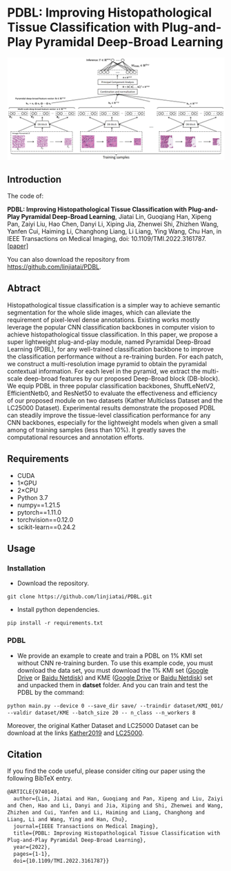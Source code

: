# PDBL: Improving Histopathological Tissue Classification with Plug-and-Play Pyramidal Deep-Broad Learning
![outline](PDBL.png)

## Introduction
The code of:

**PDBL: Improving Histopathological Tissue Classification with Plug-and-Play Pyramidal Deep-Broad Learning**, Jiatai Lin, Guoqiang Han, Xipeng Pan, Zaiyi Liu, Hao Chen, Danyi Li, Xiping Jia, Zhenwei Shi, Zhizhen Wang, Yanfen Cui, Haiming Li, Changhong Liang, Li Liang, Ying Wang, Chu Han, in IEEE Transactions on Medical Imaging, doi: 10.1109/TMI.2022.3161787.[[paper]](https://ieeexplore.ieee.org/document/9740140)

You can also download the repository from https://github.com/linjiatai/PDBL.

## Abtract
Histopathological tissue classification is a simpler way to achieve semantic segmentation for the whole slide images, which can alleviate the requirement of pixel-level dense annotations. Existing works mostly leverage the popular CNN classification backbones in computer vision to achieve histopathological tissue classification. In this paper, we propose a super lightweight plug-and-play module, named Pyramidal Deep-Broad Learning (PDBL), for any well-trained classification backbone to improve the classification performance without a re-training burden. For each patch, we construct a multi-resolution image pyramid to obtain the pyramidal contextual information. For each level in the pyramid, we extract the multi-scale deep-broad features by our proposed Deep-Broad block (DB-block). We equip PDBL in three popular classification backbones, ShuffLeNetV2, EfficientNetb0, and ResNet50 to evaluate the effectiveness and efficiency of our proposed module on two datasets (Kather Multiclass Dataset and the LC25000 Dataset). Experimental results demonstrate the proposed PDBL can steadily improve the tissue-level classification performance for any CNN backbones, especially for the lightweight models when given a small among of training samples (less than 10%). It greatly saves the computational resources and annotation efforts.

## Requirements
- CUDA
- 1×GPU
- 2×CPU
- Python 3.7
- numpy==1.21.5
- pytorch==1.11.0
- torchvision==0.12.0
- scikit-learn==0.24.2
## Usage
### Installation
- Download the repository.
```
git clone https://github.com/linjiatai/PDBL.git
```
- Install python dependencies.
```
pip install -r requirements.txt
```

### PDBL
- We provide an example to create and train a PDBL on 1% KMI set without CNN re-training burden. To use this example code, you must download the data set, you must download the 1% KMI set ([Google Drive](www.baidu.com) or [Baidu Netdisk](www.baidu.com)) and KME ([Google Drive](www.baidu.com) or [Baidu Netdisk](www.baidu.com)) set and unpacked them in **datset** folder. And you can train and test the PDBL by the command:

```
python main.py --device 0 --save_dir save/ --traindir dataset/KMI_001/ --valdir dataset/KME --batch_size 20 -- n_class --n_workers 8
```
Moreover, the original Kather Dataset and LC25000 Dataset can be download at the links [Kather2019](https://zenodo.org/record/1214456) and [LC25000](https://github.com/tampapath/lung_colon_image_set).
## Citation
If you find the code useful, please consider citing our paper using the following BibTeX entry.
```
@ARTICLE{9740140,
  author={Lin, Jiatai and Han, Guoqiang and Pan, Xipeng and Liu, Zaiyi and Chen, Hao and Li, Danyi and Jia, Xiping and Shi, Zhenwei and Wang, Zhizhen and Cui, Yanfen and Li, Haiming and Liang, Changhong and Liang, Li and Wang, Ying and Han, Chu},
  journal={IEEE Transactions on Medical Imaging}, 
  title={PDBL: Improving Histopathological Tissue Classification with Plug-and-Play Pyramidal Deep-Broad Learning}, 
  year={2022},
  pages={1-1},
  doi={10.1109/TMI.2022.3161787}}
```


